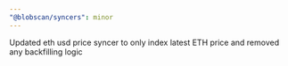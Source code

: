 ```yaml
---
"@blobscan/syncers": minor
---
```


Updated eth usd price syncer to only index latest ETH price and removed any backfilling logic
